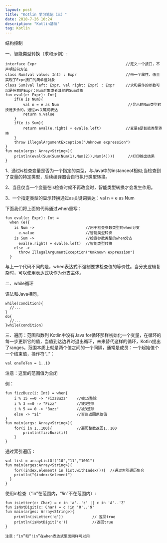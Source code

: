 ```yaml
---
layout: post
title: "Kotlin 学习笔记（三）"
date: 2018-7-26 10:24
description: "Kotlin基础"
tag: Kotlin
---
```


结构控制

一、智能类型转换（求和示例）:
```
interface Expr                                        //定义一个接口，不声明任何方法
class Num(val value: Int) : Expr                      //带一个属性、值且实现了Expr接口的简单值对象
class Sum(val left: Expr, val right: Expr) : Expr     //求和操作的参数可以是任意的Expr；Num对象或者其他的Sum对象
fun eval(e: Expr): Int{                                
    if(e is Num){
        val n = e as Num                               //显示的Num类型转换是多余的，通过as关键词表达
        return n.value
    }
    if(e is Sum){
        return eval(e.right) + eval(e.left)           //变量e是智能类型转换
    }
    throw IllegalArgumentException("Unknown expression")
}
fun main(args: Array<String>){
    println(eval(Sum(Sum(Num(1),Num(2)),Num(4))))      //打印输出结果
}
```
1、通过is检查变量是否为一个指定的类型，与Java中的instanceof相似;当检查到了变量的特定类型，后续编译器会自行执行类型转换。

2、当且仅当一个变量在is检查时候不再改变时，智能类型转换才会发生作用。

3、一个指定类型的显示转换通过as关键词表达：val n = e as Num

下面我们将上面的代码通过when重写：
```
fun eval(e: Expr): Int =
  when (e){
    is Num ->                       //用于检查参数类型的when分支
      e.value                       //智能类型转换
    is Sum ->                       //检查参数类型的when分支
      eval(e.right) + eval(e.left)  //智能类型转换
    else ->
      throw IllegalArgumentException("Umknown expression")
  }
```
与上一个代码不同的是，when表达式不强制要求检查值的等价性。当分支逻辑复杂时，可以使用表达式块作为分支主体。

二、while循环

语法和Java相同，
```
while(condition){   
  //...
}
do{
  //...
}while(condition)  
```
三、遍历：范围和数列
Kotlin中没有Java for循环那样初始化一个变量，在循环的每一步更新它的值，当值到达边界时退出循环，未来替代这样的循环，Kotlin提出了ranges。范围本质上就是两个值之间的一个间隔，通常是成员：一个起始值个一个结束值，操作符“..”：
```
val oneToTen = 1..10
```
注意：这里的范围值为全闭

例：
```
fun fizzBuzz(i: Int) = when{
    i % 15 ==0 -> "FizzBuzz"	//被15整除
    i % 3 ==0 -> "Fizz"			//被3整除
    i % 5 == 0 -> "Buzz"		//被3整除
    else -> "$i"				//否则返回原始值
}
fun main(args: Array<String>){
    for(i in 1..100){			//遍历整数返回1..100
        println(fizzBuzz(i))
    }
}
```

通过索引遍历：
```
val list = arrayListOf("10","11","1001")
fun main(arges:Array<String>){
    for((index,element) in list.withIndex()){  //通过索引遍历集合
    println("$index:$element")
  }
}
```

使用in检查（“in”在范围内，“!in”不在范围内）:
```
fun isLetter(c: Char) = c in 'a'..'z' || c in 'A'..'Z'
fun isNotDigit(c: Char) = c !in '0'..'9'
fun main(arges: Array<String>){
    println(isLetter('q'))             // 返回true
    println(isNotDigit('x'))           //返回true
}

注意：“in”和“!in”在when表达式里面同样可以用
